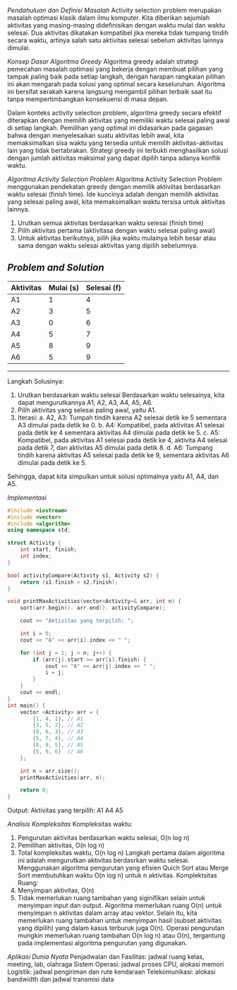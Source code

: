 *Pendahuluan dan Definisi Masalah*
Activity selection problem merupakan masalah optimasi klasik dalam ilmu komputer. Kita diberikan sejumlah aktivitas yang masing-masing didefinisikan dengan waktu mulai dan waktu selesai. Dua aktivitas dikatakan kompatibel jika mereka tidak tumpang tindih secara waktu, artinya salah satu aktivitas selesai sebelum aktivitas lainnya dimulai.

*Konsep Dasar Algoritma Greedy*
Algoritma greedy adalah strategi pemecahan masalah optimasi yang bekerja dengan membuat pilihan yang tampak paling baik pada  setiap langkah, dengan harapan rangkaian pilihan ini akan mengarah pada solusi  yang optimal secara keseluruhan. Algoritma ini bersifat serakah karena langsung mengambil pilihan terbaik saat itu tanpa mempertimbangkan konsekuensi di masa depan.

Dalam konteks activity selection problem, algoritma greedy  secara efektif diterapkan dengan memilih aktivitas yang memiliki waktu selesai paling awal di setiap langkah.
Pemilihan yang optimal ini didasarkan pada gagasan bahwa dengan menyelesaikan suatu aktivitas lebih awal, kita memaksimalkan sisa waktu yang tersedia untuk memilih aktivitas-aktivitas lain yang tidak bertabrakan. Strategi greedy ini terbukti menghasilkan solusi dengan jumlah aktivitas maksimal yang dapat dipilih tanpa adanya konflik waktu.

*Algoritma Activity Selection Problem*
Algoritma Activity Selection Problem menggunakan pendekatan greedy dengan memilik aktiviitas berdasarkan waktu selesai (finish time). Ide kuncinya adalah dengan memilih aktivitas yang selesai paling awal, kita memaksimalkan waktu tersisa untuk aktivitas lainnya.
1.	Urutkan semua aktivitas berdasarkan waktu selesai  (finish time)
2.	Pilih aktivitas pertama (aktivitasa dengan waktu selesai paling awal)
3.	Untuk aktivitas berikutnya, pilih jika waktu mulainya lebih besar atau sama dengan waktu selesai aktivitas yang dipilih sebelumnya.


*Problem and Solution*
-------------------------------------------
| Aktivitas |	Mulai (s)	| Selesai (f) |
|-----------|---------------|-------------|
|A1	        |      1        |      4      |
|A2         |      3        |      5      |
|A3         |      0        |      6      |
|A4	        |      5        |      7      |
|A5	        |      8        |      9      |
|A6	        |      5        |      9      |
-------------------------------------------

Langkah Solusinya:
1.	Urutkan berdasarkan waktu selesai
Berdasarkan waktu selesainya, kita dapat mengurutkannya A1, A2, A3, A4, A5, A6.
2.	Pilih aktivitas yang selesai paling awal, yaitu A1.
3.	Iterasi:
a.	A2, A3: Tumpah tindih karena A2 selesai detik ke 5 sementara A3 dimulai pada detik ke 0.
b.	A4: Kompatibel, pada aktivitas A1 selesai pada detik ke 4 sementara aktivitas A4 dimulai pada detik ke 5.
c.	A5: Kompatibel, pada aktivitas A1 selesai pada detik ke 4, aktivita A4 selesai pada detik 7, dan aktivitas A5 dimulai  pada detik 8.
d.	A6: Tumpang tindih karena aktivitas A5 selesai pada detik ke 9, sementara aktivitas A6 dimulai pada detik ke 5.

Sehingga, dapat kita simpulkan untuk solusi optimalnya yaitu A1, A4, dan A5.

*Implementasi*
``` c++
#include <iostream>
#include <vector>
#include <algorithm>
using namespace std;

struct Activity {
    int start, finish;
    int index;
}

bool activityCompare(Activity s1, Activity s2) {
    return (s1.finish < s2.finish);
}

void printMaxActivities(vector<Activity>& arr, int n) {
    sort(arr.begin(). arr.end(). activityCompare);

    cout << "Aktivitas yang terpilih: ";

    int i = 0;
    cout << "A" << arr[i].index << " ";

    for (int j = 1; j < n; j++) {
        if (arr[j].start >= arr[i].finish) {
            cout << "A" << arr[j].index << " ";
            i = j;
        }
    }
    cout << endl;
}
int main() {
    vector <Activity> arr = {
        {1, 4, 1}, // A1
        {3, 5, 2}, // A2
        {0, 6, 3}, // A3
        {5, 7, 4}, // A4
        {8, 9, 5}, // A5
        {5, 9, 6}  // A6
    };

    int n = arr.size();
    printMaxActivities(arr, n);

    return 0;
}
```

Output:
Aktivitas yang terpilih: A1 A4 A5

*Analisis Kompleksitas*
Kompleksitas waktu:
1.	Pengurutan aktivitas berdasarkan waktu selesai, O(n log n)
2.	Pemilihan aktivitas, O(n log n)
3.	Total kompleksitas waktu, O(n log n)
Langkah pertama dalam algoritma ini adalah mengurutkan aktivitas berdasrkan waktu selesai. Menggunakan algoritma pengurutan yang efisien Quich Sort atau Merge Sort membutuhkan waktu O(n log n) untuk n aktivitas.
Komplektsitas Ruang:
1.	Menyimpan aktivitas, O(n)
2.	Tidak memerlukan ruang tambahan yang siginifikan selain untuk menyimpan input dan output.
Algoritma memerlukan ruang O(n) untuk menyimpan n aktivitas dalam array atau vektor. Selain itu, kita memerlukan ruang tambahan untuk menyimpan hasil (subset aktivitas yang dipilih) yang dalam kasus terburuk juga O(n). Operasi pengurutan mungkin memerlukan ruang tambahan O(n log n) atau O(n), tergantung pada implementasi algoritma pengurutan yang digunakan.

*Aplikasi Dunia Nyata*
Penjadwalan dan Fasilitas: jadwal ruang kelas, meeting, lab, olahraga
Sistem Operasi: jadwal proses CPU, alokasi memori
Logistik: jadwal pengiriman dan rute kendaraan
Telekomunikasi: alokasi bandwidth dan jadwal transmisi data